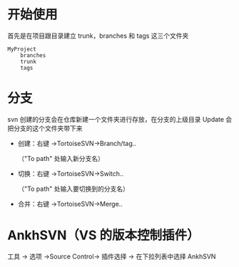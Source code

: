 # 开始使用

首先是在项目跟目录建立 trunk，branches 和 tags 这三个文件夹

    MyProject
        branches
        trunk
        tags

# 分支

svn 创建的分支会在仓库新建一个文件夹进行存放，在分支的上级目录 Update 会把分支的这个文件夹带下来

-   创建：右键 ->TortoiseSVN->Branch/tag..

    （"To path" 处输入新分支名）
-   切换：右键 ->TortoiseSVN->Switch..

    （"To path" 处输入要切换到的分支名）
-   合并：右键 ->TortoiseSVN->Merge..  

# AnkhSVN（VS 的版本控制插件）

工具 -> 选项 ->Source Control-> 插件选择 -> 在下拉列表中选择 AnkhSVN
